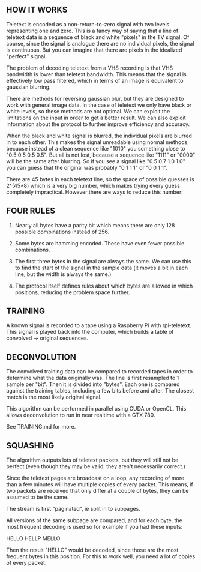 HOW IT WORKS
------------

Teletext is encoded as a non-return-to-zero signal with two levels representing
one and zero. This is a fancy way of saying that a line of teletext data is
a sequence of black and white "pixels" in the TV signal. Of course, since the
signal is analogue there are no individual pixels, the signal is continuous.
But you can imagine that there are pixels in the idealized "perfect" signal.

The problem of decoding teletext from a VHS recording is that VHS bandwidth is
lower than teletext bandwidth. This means that the signal is effectively low
pass filtered, which in terms of an image is equivalent to gaussian blurring.

There are methods for reversing gaussian blur, but they are designed to work
with general image data. In the case of teletext we only have black or white
levels, so these methods are not optimal. We can exploit the limitations on
the input in order to get a better result. We can also exploit information
about the protocol to further improve efficiency and accuracy.

When the black and white signal is blurred, the individual pixels are blurred 
in to each other. This makes the signal unreadable using normal methods, because
instead of a clean sequence like "1010" you something close to "0.5 0.5 0.5 0.5".
But all is not lost, because a sequence like "1111" or "0000" will be the same
after blurring. So if you see a signal like "0.5 0.7 1.0 1.0" you can guess that
the original was probably "0 1 1 1" or "0 0 1 1".  

There are 45 bytes in each teletext line, so the space of possible guesses is
2^(45*8) which is a very big number, which makes trying every guess completely
impractical. However there are ways to reduce this number:

FOUR RULES
----------

1. Nearly all bytes have a parity bit which means there are only 128 possible
combinations instead of 256.

2. Some bytes are hamming encoded. These have even fewer possible combinations.

3. The first three bytes in the signal are always the same. We can use this
to find the start of the signal in the sample data (it moves a bit in each
line, but the width is always the same.)

4. The protocol itself defines rules about which bytes are allowed in which
positions, reducing the problem space further.


TRAINING
--------

A known signal is recorded to a tape using a Raspberry Pi with rpi-teletext.
This signal is played back into the computer, which builds a table of convolved
-> original sequences.


DECONVOLUTION
-------------

The convolved training data can be compared to recorded tapes in order to determine
what the data originally was. The line is first resampled to 1 sample per "bit". 
Then it is divided into "bytes". Each one is compared against the training
tables, including a few bits before and after. The closest match is the most
likely original signal.

This algorithm can be performed in parallel using CUDA or OpenCL. This allows
deconvolution to run in near realtime with a GTX 780.

See TRAINING.md for more.


SQUASHING
---------

The algorithm outputs lots of teletext packets, but they will still not be
perfect (even though they may be valid, they aren't necessarily correct.)

Since the teletext pages are broadcast on a loop, any recording of more than a
few minutes will have multiple copies of every packet. This means, if two packets
are received that only differ at a couple of bytes, they can be assumed to be the same.

The stream is first "paginated", ie split in to subpages.

All versions of the same subpage are compared, and for each byte, the most
frequent decoding is used so for example if you had these inputs:

HELLO
HELLP
MELLO

Then the result "HELLO" would be decoded, since those are the most frequent bytes
in this position. For this to work well, you need a lot of copies of every packet.
